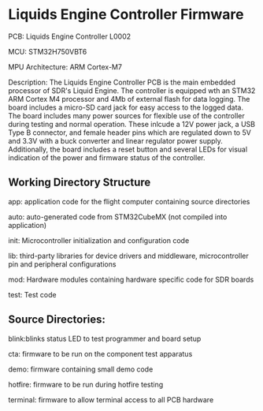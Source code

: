 <h1>Liquids Engine Controller Firmware</h1>

<p>PCB: Liquids Engine Controller L0002</p>
<p>MCU: STM32H750VBT6 </p>
<p>MPU Architecture: ARM Cortex-M7</p>

<p>Description: The Liquids Engine Controller PCB is the main embedded processor of SDR's Liquid Engine. The controller is 
equipped wth an STM32 ARM Cortex M4 processor and 4Mb of external flash for data logging. The board includes a 
micro-SD card jack for easy access to the logged data. The board includes many power sources for flexible use of the 
controller during testing and normal operation. These inlcude a 12V power jack, a USB Type B connector, and female 
header pins which are regulated down to 5V and 3.3V with a buck converter and linear regulator power supply. 
Additionally, the board includes a reset button and several LEDs for visual indication of the power and firmware status 
of the controller. </p>

<h2>Working Directory Structure</h2>

<p>
app: application code for the flight computer containing source directories

auto: auto-generated code from STM32CubeMX (not compiled into application)

init: Microcontroller initialization and configuration code

lib: third-party libraries for device drivers and middleware, microcontroller pin and peripheral configurations 

mod: Hardware modules containing hardware specific code for SDR boards

test: Test code
</p>

<h2>Source Directories:</h2>
<p>
blink:blinks status LED to test programmer and board setup 

cta: firmware to be run on the component test apparatus

demo: firmware containing small demo code

hotfire: firmware to be run during hotfire testing

terminal: firmware to allow terminal access to all PCB hardware 
</p>
